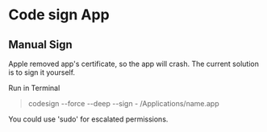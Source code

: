 # Code sign App


## Manual Sign

Apple removed app's certificate, so the app will crash. The current solution is to sign it yourself.

Run in Terminal

> codesign --force --deep --sign - /Applications/name.app

You could use 'sudo' for escalated permissions.